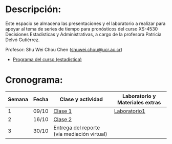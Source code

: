 # Descripción:

Este espacio se almacena las presentaciones y el laboratorio a realizar
para apoyar al tema de series de tiempo para pronósticos del curso
XS-4530 Decisiones Estadísticas y Administrativas, a cargo de la
profesora Patricia Delvó Gutiérrez.

Profesor: Shu Wei Chou Chen (<shuwei.chou@ucr.ac.cr>)

-   [Programa del curso
    (estadística)](https://estadistica.ucr.ac.cr/images/EEs/Documentos/Programas/2023/IIC/Bachi/Programa_XS-4530.pdf)

<!-- [Instrucciones para el trabajo final](instrucciones_trabajo.html) -->

# Cronograma:

| Semana | Fecha | Clase y actividad                                                           | Laboratorio y Materiales extras    |
|------------|------|------|--------------------------------------------------|
| 1      | 09/10 | [Clase 1](./Clase_1/presentacion.html)                                      | [Laboratorio1](./Clase_1/lab.html) |
| 2      | 16/10 | [Clase 2]()                                                                 |                                    |
| 3      | 30/10 | [Entrega del reporte](./instrucciones_trabajo.html) (vía mediación virtual) |                                    |

<!-- 2             | 23/10 |[Clase 2](./Clase_2/presentacion.html)  | [Laboratorio2]((./Clase_2/lab.html))             | -->
<!-- 3             | 30/10 | Entrega del reporte (vía) |                             | -->
